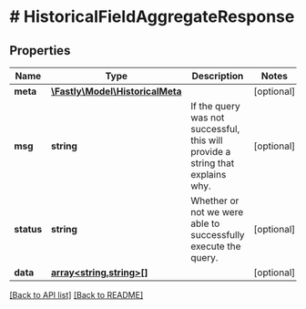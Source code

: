 # # HistoricalFieldAggregateResponse

## Properties

Name | Type | Description | Notes
------------ | ------------- | ------------- | -------------
**meta** | [**\Fastly\Model\HistoricalMeta**](HistoricalMeta.md) |  | [optional]
**msg** | **string** | If the query was not successful, this will provide a string that explains why. | [optional]
**status** | **string** | Whether or not we were able to successfully execute the query. | [optional]
**data** | [**array<string,string>[]**](array.md) |  | [optional]

[[Back to API list]](../../README.md#endpoints) [[Back to README]](../../README.md)
